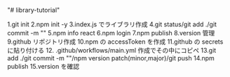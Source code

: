 "# library-tutorial"

1.git init
2.npm init -y
3.index.js でライブラリ作成
4.git status/git add ./git commit -m ""
5.npm info react
6.npm login
7.npm publish
8.version 管理
9.github リポジトリ作成
10.npm の accessToken を作成
11.github の secrets に貼り付ける 12. .github/workflows/main.yml 作成でその中にコピペ
13.git add ./git commit -m ""/npm version patch(minor,major)/git push
14.npm publish
15.version を確認
